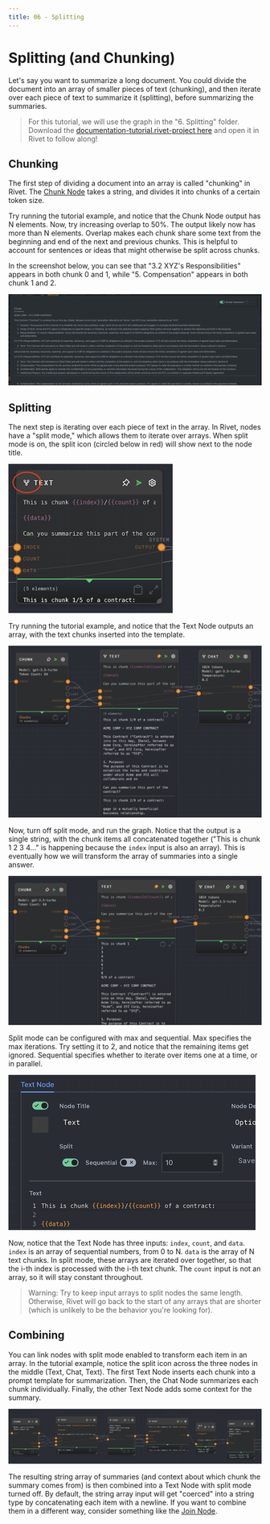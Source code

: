 ```yaml
---
title: 06 - Splitting
---
```


# Splitting (and Chunking)

Let's say you want to summarize a long document. You could divide the document into an array of smaller pieces of text (chunking), and then iterate over each piece of text to summarize it (splitting), before summarizing the summaries.

> For this tutorial, we will use the graph in the "6. Splitting" folder. Download the [documentation-tutorial.rivet-project here](https://github.com/Ironclad/rivet/blob/main/packages/app/src/assets/tutorials/documentation-tutorial.rivet-project) and open it in Rivet to follow along!

## Chunking

The first step of dividing a document into an array is called "chunking" in Rivet. The [Chunk Node](../node-reference/chunk.mdx) takes a string, and divides it into chunks of a certain token size.

Try running the tutorial example, and notice that the Chunk Node output has N elements. Now, try increasing overlap to 50%. The output likely now has more than N elements. Overlap makes each chunk share some text from the beginning and end of the next and previous chunks. This is helpful to account for sentences or ideas that might otherwise be split across chunks.

In the screenshot below, you can see that "3.2 XYZ's Responsibilities" appears in both chunk 0 and 1, while "5. Compensation" appears in both chunk 1 and 2.

![Chunking with Overlap](./assets/06-chunking-with-overlap.png)

## Splitting

The next step is iterating over each piece of text in the array. In Rivet, nodes have a "split mode," which allows them to iterate over arrays. When split mode is on, the split icon (circled below in red) will show next to the node title.

![Split node icon](./assets/06-split-node.png)

Try running the tutorial example, and notice that the Text Node outputs an array, with the text chunks inserted into the template.

![Split node output](./assets/06-split-node-output.png)

Now, turn off split mode, and run the graph. Notice that the output is a single string, with the chunk items all concatenated together ("This is chunk 1 2 3 4..." is happening because the `index` input is also an array). This is eventually how we will transform the array of summaries into a single answer.

![Split node off](./assets/06-split-node-off.png)

Split mode can be configured with max and sequential. Max specifies the max iterations. Try setting it to 2, and notice that the remaining items get ignored. Sequential specifies whether to iterate over items one at a time, or in parallel.

![Split node configuration](./assets/06-split-node-config.png)

Now, notice that the Text Node has three inputs: `index`, `count`, and `data`. `index` is an array of sequential numbers, from 0 to N. `data` is the array of N text chunks. In split mode, these arrays are iterated over together, so that the i-th index is processed with the i-th text chunk. The `count` input is not an array, so it will stay constant throughout.

> Warning: Try to keep input arrays to split nodes the same length. Otherwise, Rivet will go back to the start of any arrays that are shorter (which is unlikely to be the behavior you're looking for).

## Combining

You can link nodes with split mode enabled to transform each item in an array. In the tutorial example, notice the split icon across the three nodes in the middle (Text, Chat, Text). The first Text Node inserts each chunk into a prompt template for summarization. Then, the Chat Node summarizes each chunk individually. Finally, the other Text Node adds some context for the summary.

![Sequence of split nodes](./assets/06-split-sequence.png)

The resulting string array of summaries (and context about which chunk the summary comes from) is then combined into a Text Node with split mode turned off. By default, the string array input will get "coerced" into a string type by concatenating each item with a newline. If you want to combine them in a different way, consider something like the [Join Node](../node-reference/join.mdx).
